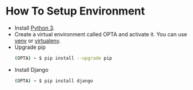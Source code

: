 # How To Setup Environment

* Install [Python 3](https://www.python.org/).
* Create a virtual environment called OPTA and activate it. You can use [venv](https://docs.python.org/3/tutorial/venv.html) or [virtualenv](https://virtualenv.pypa.io/en/stable/#).
* Upgrade pip
    ```sh
    (OPTA) ~ $ pip install --upgrade pip
    ```
* Install Django
    ```sh
    (OPTA) ~ $ pip install django
    ```
